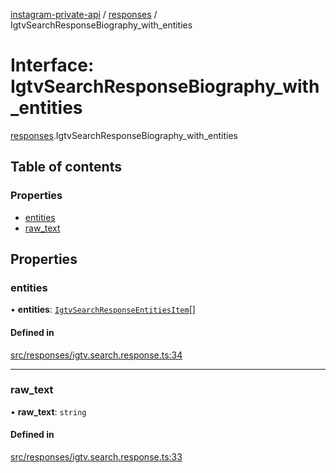 [instagram-private-api](../../README.md) / [responses](../../modules/responses.md) / IgtvSearchResponseBiography_with_entities

# Interface: IgtvSearchResponseBiography\_with\_entities

[responses](../../modules/responses.md).IgtvSearchResponseBiography_with_entities

## Table of contents

### Properties

- [entities](IgtvSearchResponseBiography_with_entities.md#entities)
- [raw\_text](IgtvSearchResponseBiography_with_entities.md#raw_text)

## Properties

### entities

• **entities**: [`IgtvSearchResponseEntitiesItem`](IgtvSearchResponseEntitiesItem.md)[]

#### Defined in

[src/responses/igtv.search.response.ts:34](https://github.com/Nerixyz/instagram-private-api/blob/4971f34/src/responses/igtv.search.response.ts#L34)

___

### raw\_text

• **raw\_text**: `string`

#### Defined in

[src/responses/igtv.search.response.ts:33](https://github.com/Nerixyz/instagram-private-api/blob/4971f34/src/responses/igtv.search.response.ts#L33)

